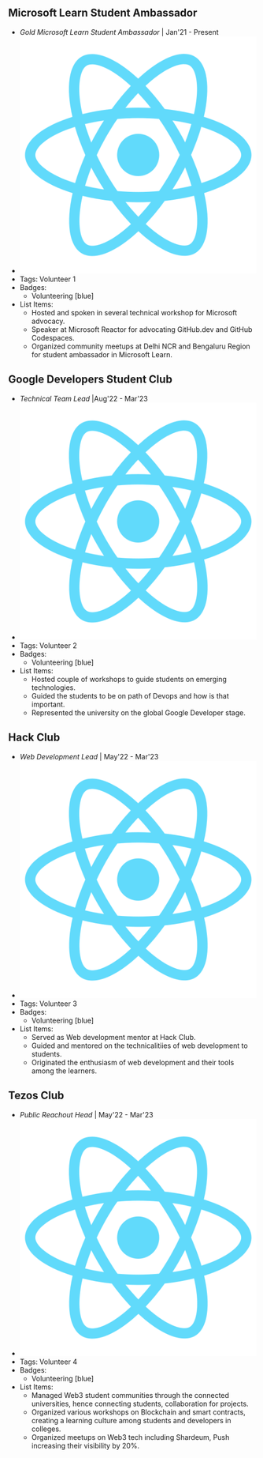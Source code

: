 ## Microsoft Learn Student Ambassador 
- *Gold Microsoft Learn Student Ambassador* | Jan'21 - Present
- ![logo512](../assets/logo512.png)
- Tags: Volunteer 1
- Badges:
  - Volunteering [blue]
- List Items:
  - Hosted and spoken in several technical workshop for  Microsoft advocacy. 
  - Speaker at Microsoft Reactor for advocating GitHub.dev and GitHub Codespaces. 
  - Organized community meetups at Delhi NCR and Bengaluru Region for student ambassador in Microsoft Learn. 

## Google Developers Student Club
- *Technical Team Lead* |Aug'22 - Mar'23
- ![logo512](../assets/logo512.png)
- Tags: Volunteer 2
- Badges:
  - Volunteering [blue]
- List Items:
  - Hosted couple of workshops to guide students on emerging technologies. 
  - Guided the students to be on path of Devops and how is that important. 
  - Represented the university on the global Google Developer stage. 

## Hack Club 
- *Web Development Lead* | May'22 - Mar'23
- ![logo512](../assets/logo512.png)
- Tags: Volunteer 3
- Badges:
  - Volunteering [blue]
- List Items:
  - Served as Web development mentor at Hack Club.
  - Guided and mentored on the technicalitiies of web development to students. 
  - Originated the enthusiasm of web development and their tools among the learners. 

## Tezos Club 
- *Public Reachout Head* | May'22 - Mar'23
- ![logo512](../assets/logo512.png)
- Tags: Volunteer 4
- Badges:
  - Volunteering [blue]
- List Items:
  - Managed Web3 student communities through the connected universities, hence connecting students, collaboration for projects.
  - Organized various workshops on Blockchain and smart contracts, creating a learning culture among students and developers in colleges.
  - Organized meetups on Web3 tech including Shardeum, Push increasing their visibility by 20%. 